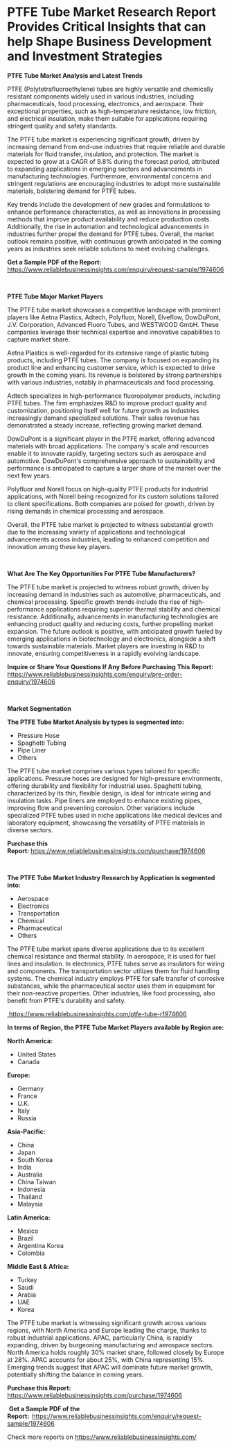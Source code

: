 <p><h1>PTFE Tube Market Research Report Provides Critical Insights that can help Shape Business Development and Investment Strategies</h1></p><p><strong>PTFE Tube Market Analysis and Latest Trends</strong></p>
<p><p>PTFE (Polytetrafluoroethylene) tubes are highly versatile and chemically resistant components widely used in various industries, including pharmaceuticals, food processing, electronics, and aerospace. Their exceptional properties, such as high-temperature resistance, low friction, and electrical insulation, make them suitable for applications requiring stringent quality and safety standards.</p><p>The PTFE tube market is experiencing significant growth, driven by increasing demand from end-use industries that require reliable and durable materials for fluid transfer, insulation, and protection. The market is expected to grow at a CAGR of 9.8% during the forecast period, attributed to expanding applications in emerging sectors and advancements in manufacturing technologies. Furthermore, environmental concerns and stringent regulations are encouraging industries to adopt more sustainable materials, bolstering demand for PTFE tubes.</p><p>Key trends include the development of new grades and formulations to enhance performance characteristics, as well as innovations in processing methods that improve product availability and reduce production costs. Additionally, the rise in automation and technological advancements in industries further propel the demand for PTFE tubes. Overall, the market outlook remains positive, with continuous growth anticipated in the coming years as industries seek reliable solutions to meet evolving challenges.</p></p>
<p><strong>Get a Sample PDF of the Report:&nbsp;</strong> <a href="https://www.reliablebusinessinsights.com/enquiry/request-sample/1974606?utm_campaign=2292&utm_medium=2&utm_source=Github&utm_content=ia&utm_term=31032025&utm_id=ptfe-tube">https://www.reliablebusinessinsights.com/enquiry/request-sample/1974606</a></p>
<p>&nbsp;</p>
<p><strong>PTFE Tube Major Market Players</strong></p>
<p><p>The PTFE tube market showcases a competitive landscape with prominent players like Aetna Plastics, Adtech, Polyfluor, Norell, Elveflow, DowDuPont, J.V. Corporation, Advanced Fluoro Tubes, and WESTWOOD GmbH. These companies leverage their technical expertise and innovative capabilities to capture market share.</p><p>Aetna Plastics is well-regarded for its extensive range of plastic tubing products, including PTFE tubes. The company is focused on expanding its product line and enhancing customer service, which is expected to drive growth in the coming years. Its revenue is bolstered by strong partnerships with various industries, notably in pharmaceuticals and food processing.</p><p>Adtech specializes in high-performance fluoropolymer products, including PTFE tubes. The firm emphasizes R&D to improve product quality and customization, positioning itself well for future growth as industries increasingly demand specialized solutions. Their sales revenue has demonstrated a steady increase, reflecting growing market demand.</p><p>DowDuPont is a significant player in the PTFE market, offering advanced materials with broad applications. The company's scale and resources enable it to innovate rapidly, targeting sectors such as aerospace and automotive. DowDuPont's comprehensive approach to sustainability and performance is anticipated to capture a larger share of the market over the next few years.</p><p>Polyfluor and Norell focus on high-quality PTFE products for industrial applications, with Norell being recognized for its custom solutions tailored to client specifications. Both companies are poised for growth, driven by rising demands in chemical processing and aerospace.</p><p>Overall, the PTFE tube market is projected to witness substantial growth due to the increasing variety of applications and technological advancements across industries, leading to enhanced competition and innovation among these key players.</p></p>
<p>&nbsp;</p>
<p><strong>What Are The Key Opportunities For PTFE Tube Manufacturers?</strong></p>
<p><p>The PTFE tube market is projected to witness robust growth, driven by increasing demand in industries such as automotive, pharmaceuticals, and chemical processing. Specific growth trends include the rise of high-performance applications requiring superior thermal stability and chemical resistance. Additionally, advancements in manufacturing technologies are enhancing product quality and reducing costs, further propelling market expansion. The future outlook is positive, with anticipated growth fueled by emerging applications in biotechnology and electronics, alongside a shift towards sustainable materials. Market players are investing in R&D to innovate, ensuring competitiveness in a rapidly evolving landscape.</p></p>
<p><strong>Inquire or Share Your Questions If Any Before Purchasing This Report:</strong> <a href="https://www.reliablebusinessinsights.com/enquiry/pre-order-enquiry/1974606?utm_campaign=2292&utm_medium=2&utm_source=Github&utm_content=ia&utm_term=31032025&utm_id=ptfe-tube">https://www.reliablebusinessinsights.com/enquiry/pre-order-enquiry/1974606</a></p>
<p>&nbsp;</p>
<p><strong>Market Segmentation</strong></p>
<p><strong>The PTFE Tube Market Analysis by types is segmented into:</strong></p>
<p><ul><li>Pressure Hose</li><li>Spaghetti Tubing</li><li>Pipe Liner</li><li>Others</li></ul></p>
<p><p>The PTFE tube market comprises various types tailored for specific applications. Pressure hoses are designed for high-pressure environments, offering durability and flexibility for industrial uses. Spaghetti tubing, characterized by its thin, flexible design, is ideal for intricate wiring and insulation tasks. Pipe liners are employed to enhance existing pipes, improving flow and preventing corrosion. Other variations include specialized PTFE tubes used in niche applications like medical devices and laboratory equipment, showcasing the versatility of PTFE materials in diverse sectors.</p></p>
<p><strong>Purchase this Report:&nbsp;</strong><a href="https://www.reliablebusinessinsights.com/purchase/1974606?utm_campaign=2292&utm_medium=2&utm_source=Github&utm_content=ia&utm_term=31032025&utm_id=ptfe-tube">https://www.reliablebusinessinsights.com/purchase/1974606</a></p>
<p>&nbsp;</p>
<p><strong>The PTFE Tube Market Industry Research by Application is segmented into:</strong></p>
<p><ul><li>Aerospace</li><li>Electronics</li><li>Transportation</li><li>Chemical</li><li>Pharmaceutical</li><li>Others</li></ul></p>
<p><p>The PTFE tube market spans diverse applications due to its excellent chemical resistance and thermal stability. In aerospace, it is used for fuel lines and insulation. In electronics, PTFE tubes serve as insulators for wiring and components. The transportation sector utilizes them for fluid handling systems. The chemical industry employs PTFE for safe transfer of corrosive substances, while the pharmaceutical sector uses them in equipment for their non-reactive properties. Other industries, like food processing, also benefit from PTFE's durability and safety.</p></p>
<p><a href="https://www.reliablebusinessinsights.com/ptfe-tube-r1974606?utm_campaign=2292&utm_medium=2&utm_source=Github&utm_content=ia&utm_term=31032025&utm_id=ptfe-tube">&nbsp;https://www.reliablebusinessinsights.com/ptfe-tube-r1974606</a></p>
<p><strong>In terms of Region, the PTFE Tube Market Players available by Region are:</strong></p>
<p>
    <p> <strong> North America: </strong>
        <ul>
            <li>United States</li>
            <li>Canada</li>
        </ul>
        </p> 
    <p> <strong> Europe: </strong>
        <ul>
            <li>Germany</li>
            <li>France</li>
            <li>U.K.</li>
            <li>Italy</li>
            <li>Russia</li>
        </ul>
        </p> 
    <p> <strong> Asia-Pacific: </strong>
        <ul>
            <li>China</li>
            <li>Japan</li>
            <li>South Korea</li>
            <li>India</li>
            <li>Australia</li>
            <li>China Taiwan</li>
            <li>Indonesia</li>
            <li>Thailand</li>
            <li>Malaysia</li>
        </ul>
        </p> 
    <p> <strong> Latin America: </strong>
        <ul>
            <li>Mexico</li>
            <li>Brazil</li>
            <li>Argentina Korea</li>
            <li>Colombia</li>
        </ul>
        </p> 
    <p> <strong> Middle East & Africa: </strong>
        <ul>
            <li>Turkey</li>
            <li>Saudi</li>
            <li>Arabia</li>
            <li>UAE</li>
            <li>Korea</li>
        </ul>
    </p>
    </p>
<p><p>The PTFE tube market is witnessing significant growth across various regions, with North America and Europe leading the charge, thanks to robust industrial applications. APAC, particularly China, is rapidly expanding, driven by burgeoning manufacturing and aerospace sectors. North America holds roughly 30% market share, followed closely by Europe at 28%. APAC accounts for about 25%, with China representing 15%. Emerging trends suggest that APAC will dominate future market growth, potentially shifting the balance in coming years.</p></p>
<p><strong>Purchase this Report: </strong><a href="https://www.reliablebusinessinsights.com/purchase/1974606?utm_campaign=2292&utm_medium=2&utm_source=Github&utm_content=ia&utm_term=31032025&utm_id=ptfe-tube">https://www.reliablebusinessinsights.com/purchase/1974606</a></p>
<p>&nbsp;<strong>Get a Sample PDF of the Report:&nbsp;&nbsp;</strong><a href="https://www.reliablebusinessinsights.com/enquiry/request-sample/1974606?utm_campaign=2292&utm_medium=2&utm_source=Github&utm_content=ia&utm_term=31032025&utm_id=ptfe-tube">https://www.reliablebusinessinsights.com/enquiry/request-sample/1974606</a></p>
<p><strong></strong></p>
<p>Check more reports on <a href="https://www.reliablebusinessinsights.com/?utm_campaign=2292&utm_medium=2&utm_source=Github&utm_content=ia&utm_term=31032025&utm_id=ptfe-tube">https://www.reliablebusinessinsights.com/</a></p>